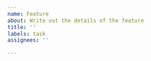 ```yaml
---
name: Feature
about: Write out the details of the feature
title: ''
labels: task
assignees: ''

---
```




